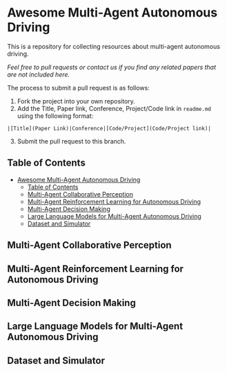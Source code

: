# Awesome Multi-Agent Autonomous Driving

This is a repository for collecting resources about multi-agent autonomous driving.


*Feel free to pull requests or contact us if you find any related papers that are not included here.*

The process to submit a pull request is as follows:
1. Fork the project into your own repository.
2. Add the Title, Paper link, Conference, Project/Code link in `readme.md` using the following format:
  ```
  |[Title](Paper Link)|Conference|[Code/Project](Code/Project link)|
  ```
3. Submit the pull request to this branch.



## Table of Contents


- [Awesome Multi-Agent Autonomous Driving](#awesome-multi-agent-autonomous-driving)
  - [Table of Contents](#table-of-contents)
  - [Multi-Agent Collaborative Perception](#multi-agent-collaborative-perception)
  - [Multi-Agent Reinforcement Learning for Autonomous Driving](#multi-agent-reinforcement-learning-for-autonomous-driving)
  - [Multi-Agent Decision Making](#multi-agent-decision-making)
  - [Large Language Models for Multi-Agent Autonomous Driving](#large-language-models-for-multi-agent-autonomous-driving)
  - [Dataset and Simulator](#dataset-and-simulator)



## Multi-Agent Collaborative Perception



## Multi-Agent Reinforcement Learning for Autonomous Driving


## Multi-Agent Decision Making


## Large Language Models for Multi-Agent Autonomous Driving



## Dataset and Simulator



